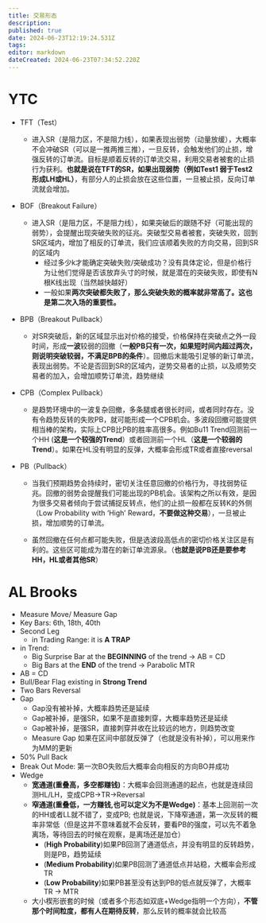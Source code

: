 ```yaml
---
title: 交易形态
description: 
published: true
date: 2024-06-23T12:19:24.531Z
tags: 
editor: markdown
dateCreated: 2024-06-23T07:34:52.220Z
---
```


# YTC
  - TFT（Test）
     - 进入SR（是阻力区，不是阻力线），如果表现出弱势（动量放缓），大概率不会冲破SR（可以是一推两推三推），一旦反转，会触发他们的止损，增强反转的订单流。目标是顺着反转的订单流交易，利用交易者被套的止损行为获利。**也就是说在TFT的SR，如果出现弱势（例如Test1 弱于Test2形成LH或HL）**，有部分人的止损会放在这些位置，一旦被止损，反向订单流就会增加。
     
  - BOF（Breakout Failure）
     - 进入SR（是阻力区，不是阻力线），如果突破后的跟随不好（可能出现的弱势），会提醒出现突破失败的征兆。突破型交易者被套，突破失败，回到SR区域内，增加了相反的订单流，我们应该顺着失败的方向交易，回到SR的区域内
       - 经过多少k才能确定突破失败/突破成功？没有具体定论，但是价格行为让他们觉得是否该放弃头寸的时候，就是潜在的突破失败，即使有N根K线出现（当然越快越好）
       - 一般如果**两次突破都失败了，那么突破失败的概率就非常高了。这也是第二次入场的重要性。**
       
  - BPB（Breakout Pullback）
     - 对SR突破后，新的区域显示出对价格的接受，价格保持在突破点之外一段时间，形成**一波**较弱的回撤（**一般PB只有一次，如果短时间内超过两次，则说明突破较弱，不满足BPB的条件**）。回撤后末能吸引足够的新订单流，表现出弱势。不论是否回到SR的区域内，逆势交易者的止损，以及顺势交易者的加入，会增加顺势订单流，趋势继续
     
  - CPB（Complex Pullback）
     - 是趋势环境中的一波复杂回撤，多条腿或者很长时间，或者同时存在。没有令趋势反转的失败PB，就可能形成一个CPB机会。多波段回撤可能提供相当棒的架构，实际上CPB比PB的胜率高很多。例如Bu11 Trend回测前一个HH (**这是一个较强的Trend**）或者回测前一个HL（**这是一个较弱的Trend**）。如果在HL没有明显的反弹，大概率会形成TR或者直接reversal
     
  - PB（Pullback）
     - 当我们预期趋势会持续时，密切关注任意回撤的价格行为，寻找弱势征兆。回撤的弱势会提醒我们可能出现的PB机会。该架构之所以有效，是因为很多交易者倾向于尝试捕捉反转点，他们的止损一般都在反转K的外侧（Low Probability with ‘High’ Reward，**不要做这种交易**），一旦被止损，增加顺势的订单流。
     
     - 虽然回撤在任何点都可能失败，但是选波段高低点的密切价格关注区是有利的。这些区可能成为潜在的新订单流源泉。（**也就是说PB还是要参考HH，HL或者其他SR**）
     
# AL Brooks
 - Measure Move/ Measure Gap
 - Key Bars: 6th, 18th, 40th
 - Second Leg 
 	- in Trading Range: it is **A TRAP**
  - in Trend: 
  	- Big Surprise Bar at the **BEGINNING** of the trend -> AB = CD
  	- Big Bars at the **END** of the trend -> Parabolic MTR
 - AB = CD
 - Bull/Bear Flag existing in **Strong Trend**
 - Two Bars Reversal
 - Gap
 	- Gap没有被补掉，大概率趋势还是延续
 	- Gap被补掉，是强SR，如果不是直接刺穿，大概率趋势还是延续
	- Gap被补掉，是强SR，直接刺穿并收在比较远的地方，则趋势改变
	- Measure Gap 如果在区间中部就反弹了（也就是没有补掉），可以用来作为MM的更新
 - 50% Pull Back
 - Break Out Mode: 第一次BO失败后大概率会向相反的方向BO并成功
 - Wedge
	- **宽通道(重叠高，多空都赚钱)**：大概率会回测通道的起点，也就是连续回测HL/LH，变成CPB->TR->Reversal
	- **窄通道(重叠低，一方赚钱,也可以定义为不是Wedge)**：基本上回测前一次的HH或者LL就不错了，变成PB; 也就是说，下降窄通道，第一次反转的概率非常低（但是这并不意味着就不会反转，要看PB的强度，可以先不着急离场，等待回去的时候在观察，是离场还是加仓）
		- (**High Probability**)如果PB回测了通道低点，并没有明显的反转趋势，则是PB，趋势延续
		- (**Medium Probability**)如果PB回测了通道低点并站稳，大概率会形成TR
		- (**Low Probability**)如果PB甚至没有达到PB的低点就反弹了，大概率TR -> MTR
	- 大小楔形嵌套的时候（或者多个形态如双底+Wedge指明一个方向），**不管那个时间粒度，都有人在期待反转**，那么反转的概率就会比较高
